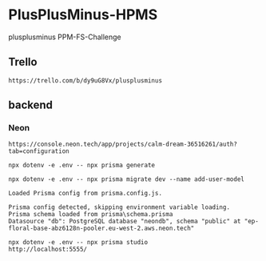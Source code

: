 # PlusPlusMinus-HPMS
plusplusminus PPM-FS-Challenge

## Trello

```
https://trello.com/b/dy9uG8Vx/plusplusminus
```

## backend

### Neon

```
https://console.neon.tech/app/projects/calm-dream-36516261/auth?tab=configuration
```

```
npx dotenv -e .env -- npx prisma generate

npx dotenv -e .env -- npx prisma migrate dev --name add-user-model
```

```
Loaded Prisma config from prisma.config.js.

Prisma config detected, skipping environment variable loading.
Prisma schema loaded from prisma\schema.prisma
Datasource "db": PostgreSQL database "neondb", schema "public" at "ep-floral-base-abz6128n-pooler.eu-west-2.aws.neon.tech"
```

```
npx dotenv -e .env -- npx prisma studio
http://localhost:5555/
```
